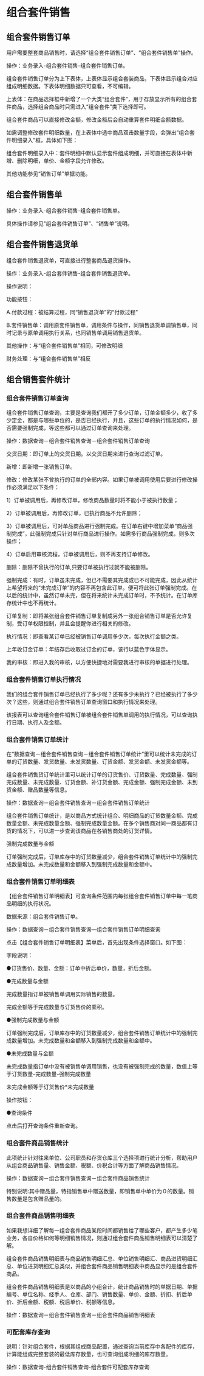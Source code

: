 # 组合套件销售<Badge text="辉煌系列" />
## 组合套件销售订单

用户需要整套商品销售时，请选择“组合套件销售订单”、“组合套件销售单”操作。

操作：业务录入-组合套件销售-组合套件销售订单。

组合套件销售订单分为上下表体，上表体显示组合套装商品，下表体显示组合对应组成明细数据。下表体明细数据只可查看，不可编辑。

上表体：在商品选择框中新增了一个大类“组合套件”，用于存放显示所有的组合套件商品，选择组合商品时只需进入“组合套件”类下选择即可。

组合套件商品可以直接修改金额，修改金额后会自动重算套件明细金额数据。

如需调整修改套件明细数量，在上表体中选中商品双击数量字段，会弹出“组合套件明细录入”框，具体如下图：

组合套件明细录入中：套件明细中默认显示套件组成明细，并可直接在表体中新增、删除明细，单价、金额字段允许修改。

其他功能参见“销售订单”单据功能。


## 组合套件销售单

操作：业务录入-组合套件销售-组合套件销售单。

具体操作请参见“组合套件销售订单”、“销售单”说明。


## 组合套件销售退货单

组合套件销售退货单，可直接进行整套商品退货操作。

操作：业务录入-组合套件销售-组合套件销售退货单。

操作说明：

功能按钮：

A.付款过程：被结算过程，同“销售退货单”的“付款过程”

B.套件销售单：调用原套件销售单，调用条件与操作，同销售退货单调销售单，同时记录与原单调用执行关系，也同销售单调用销售退货单。

其他操作：与“组合套件销售单”相同，可修改明细

财务处理：与“组合套件销售单”相反


## 组合销售套件统计
### 组合套件销售订单查询

组合套件销售订单查询，主要是查询我们都开了多少订单，订单金额多少，收了多少定金，都是与哪些单位的，是否已经执行，并且，这些订单的执行情况如何，是否需要强制完成，等这些都可以通过订单查询来处理。

操作：数据查询－组合套件销售查询－组合套件销售订单查询

交货日期：即订单上的交货日期。以交货日期来进行查询过滤订单。

新增：即新增一张销售订单。

修改：修改某张不曾执行的订单的全部内容。如果订单被调用使用后要进行修改操作必须满足以下条件：

1）订单被调用后，再修改订单，修改商品数量时将不能小于被执行数量；

2）订单被调用后，再修改订单，已执行商品不允许删除；

3）订单被调用后，可对单品商品进行强制完成。在订单右键中增加菜单“商品强制完成”，此强制完成只针对单行商品进行操作。如需多行商品强制完成，则多次操作；

4）订单启用审核流程，订单被调用后，则不再支持订单修改。

删除：删除不曾执行的订单,只要订单被执行过就不能被删除。

强制完成：有时，订单虽未完成，但已不需要其完成或已不可能完成，因此从统计上希望将来的“未完成订单”的内容不再包含此订单。便可将此张订单强制完成。在以后的统计中，虽然订单未完，但在将来统计未完成订单时，不予统计。在订单库存统计中也不再统计。

订单复制：即将某张组合套件销售订单复制成另外一张组合销售订单是否允许复制，受订单权限控制，并且会提醒你进行相关的修改。

执行情况：即查看某订单已经被销售订单调用多少次，每次执行金额之类。

上年收订金订单：年结存后收取过订金的订单，该行以蓝色字体显示。

我的审核：即进入我的审核，以方便快捷地对需要我进行审核的单据进行处理。


### 组合套件销售订单执行情况

我们的组合套件销售订单已经执行了多少呢？还有多少未执行？已经被执行了多少次？这些，则通过组合套件销售订单查询窗口和执行情况来处理。

该报表可以查询组合套件销售订单被组合套件销售单调用的执行情况，可以查询执行日期、执行人及金额。


### 组合套件销售订单统计

在“数据查询－组合套件销售查询－组合套件销售订单统计”里可以统计未完成的订单的订货数量、发货数量、未发货数量、订货金额、发货金额、未发货金额等。

组合套件销售货订单统计里可以统计订单的订货售价、订货数量、完成数量、强制完成数量、未完成数量、订货金额、补订货金额、完成金额、强制完成金额、未到货金额、赠品数量等信息。

操作：数据查询－组合套件销售查询－组合套件销售订单统计

组合套件销售订单统计，是以商品方式统计组合、明细商品的订货数量金额、完成数量金额、未完成数量金额、强制完成数量金额。在多个销售商对同一商品都有订货的情况下，可以进一步查询该商品在各销售商处的订货详情。

强制完成数量与金额

订单强制完成后，订单库存中的订货数量减少，组合套件销售订单统计中的强制完成数量增加。未完成数量和金额移入到强制完成数量和金额中。


### 组合套件销售订单明细表

【组合套件销售订单明细表】可查询条件范围内每张组合套件销售订单中每一笔商品明细的执行状况。

数据来源：组合套件销售订单。

操作：数据查询－组合套件销售查询—组合套件销售订单明细查询

点击【组合套件销售订单明细表】菜单后，首先出现条件选择窗口。如下图：

字段说明：

●订货售价、数量、金额：订单中折后单价，数量，折后金额。

●完成数量与金额

完成数量指订单被销售单调用实际销售的数量。

完成金额等于完成数量与订货售价的乘积。

●强制完成数量与金额

订单强制完成后，订单库存中的订货数量减少，组合套件销售订单统计中的强制完成数量增加。未完成数量和金额移入到强制完成数量和金额中。

●未完成数量与金额

未完成数量指订单中没有被销售单调用销售，也没有被强制完成的数量，数值上等于订货数量-完成数量-强制完成数量

未完成金额等于订货售价*未完成数量

操作按钮：

●查询条件

点击后打开查询条件重新查询。


### 组合套件商品销售统计

此项统计针对往来单位、公司职员和存货仓库三个选择项进行统计分析，帮助用户从组合商品销售量、销售金额、税额、价税合计等方面了解商品销售情况。

操作：数据查询－组合套件销售查询－组合套件商品销售统计

特别说明:其中赠品量，特指销售单中赠送数量，即销售单中单价为０的数量。销售数量是包含赠品量的。


### 组合套件商品销售明细表

如果我想详细了解每一组合套件商品某段时间都销售给了哪些客户，都产生多少笔业务，各自价格如何等明细销售情况，则通过组合套件商品销售明细表可以清楚了解。

组合套件商品销售明细表与商品销售明细汇总、单位销售明细汇、商品进货明细汇总、单位进货明细汇总类似，并组合套件商品销售明细表中商品显示的是组合套件商品。

组合套件商品销售明细表是以商品的小组合计，统计商品销售时的单据日期、单据编号、单位名称、经手人、仓库、部门、销售数量、单价、金额、折扣、折后单价、折后金额、税额、税后单价、税额等信息。

操作：数据查询－组合套件销售查询－组合套件商品销售明细表


### 可配套库存查询

说明：针对组合套件，根据其组成商品配置，通过查询当前库存中各配件的库存，计算能组成完整套装的最低库存数量，也可查询组成明细的库存数量。

操作：数据查询-组合套件销售查询-组合套件可配套库存查询
